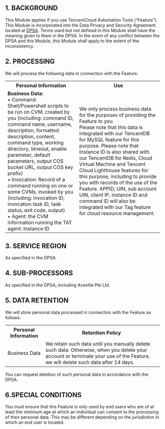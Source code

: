 ## 1. BACKGROUND
This Module applies if you use TencentCloud Automation Tools (“Feature”). This Module is incorporated into the Data Privacy and Security Agreement located at  [DPSA](https://intl.cloud.tencent.com/document/product/301/17347). Terms used but not defined in this Module shall have the meaning given to them in the DPSA. In the event of any conflict between the DPSA and this Module, this Module shall apply to the extent of the inconsistency.

## 2. PROCESSING
We will process the following data in connection with the Feature:

<table>
   <tr>
      <th>Personal Information</th>
      <th>Use</th>
   </tr>
   <tr>
      <td><b>  Business Data:</b><br/>•	Command: <br/>Shell/Powershell scripts to be run on CVM, created by you (including: command ID, command name, username, description, formatted description, content, command type, working directory, timeout, enable parameter, default parameters, output COS bucket URL, output COS key prefix)<br/>•	 Invocation: Record of a command running on one or some CVMs, invoked by you (including: invocation ID, invocation task ID, task status, exit code, output)<br/>•  Agent: the CVM information running the TAT agent: Instance ID</td>
      <td>We only process business data for the purposes of providing the Feature to you.<br/>Please note that this data is integrated with our TencentDB for MySQL feature for this purpose. Please note that Instance ID is also shared with our TencentDB for Redis, Cloud Virtual Machine and Tencent Cloud Lighthouse features for this purpose, including to provide you with records of the use of the Feature. APPID, UIN, sub account UIN, client IP, instance ID and command ID will also be integrated with our Tag feature for cloud resource management.</td>
    </tr>
   <tr>
</table> 


## 3. SERVICE REGION

As specified in the DPSA.

## 4. SUB-PROCESSORS
As specified in the DPSA, including Aceville Pte Ltd.

## 5. DATA RETENTION
We will store personal data processed in connection with the Feature as follows:

<table>
   <tr>
      <th>Personal Information</th>
      <th>Retention Policy</th>
   </tr>
   <tr>
      <td>Business Data</td>
      <td>We retain such data until you manually delete such data. Otherwise, when you delete your account or terminate your use of the Feature, we will delete such data after 14 days.</td>
</table>

You can request deletion of such personal data in accordance with the DPSA.


## 6.SPECIAL CONDITIONS
You must ensure that this Feature is only used by end users who are of at least the minimum age at which an individual can consent to the processing of their personal data. This may be different depending on the jurisdiction in which an end user is located.
